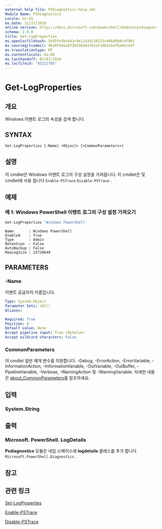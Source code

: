```yaml
---
external help file: PSDiagnostics-help.xml
Module Name: PSDiagnostics
Locale: en-US
ms.date: 11/27/2018
online version: https://docs.microsoft.com/powershell/module/psdiagnostics/get-logproperties?view=powershell-7.1&WT.mc_id=ps-gethelp
schema: 2.0.0
title: Get-LogProperties
ms.openlocfilehash: 5b95fe3bc643c9e12a3d216523c086d9b0cdf901
ms.sourcegitcommit: 9b28fb9a3d72655bb63f62af18b3a5af6a05cd3f
ms.translationtype: MT
ms.contentlocale: ko-KR
ms.lasthandoff: 07/07/2020
ms.locfileid: "93211705"
---
```

# Get-LogProperties

## 개요
Windows 이벤트 로그의 속성을 검색 합니다.

## SYNTAX

```
Get-LogProperties [-Name] <Object> [<CommonParameters>]
```

## 설명

이 cmdlet은 Windows 이벤트 로그의 구성 설정을 가져옵니다. 이 cmdlet은 및 cmdlet에 사용 됩니다 `Enable-PSTrace` `Disable-PSTrace` .

## 예제

### 예 1: Windows PowerShell 이벤트 로그의 구성 설정 가져오기

```powershell
Get-LogProperties 'Windows PowerShell'
```

```Output
Name       : Windows PowerShell
Enabled    : True
Type       : Admin
Retention  : False
AutoBackup : False
MaxLogSize : 15728640
```

## PARAMETERS

### -Name

이벤트 공급자의 이름입니다.

```yaml
Type: System.Object
Parameter Sets: (All)
Aliases:

Required: True
Position: 0
Default value: None
Accept pipeline input: True (ByValue)
Accept wildcard characters: False
```

### CommonParameters

이 cmdlet 일반 매개 변수를 지원합니다. -Debug, -ErrorAction, -ErrorVariable, -InformationAction, -InformationVariable, -OutVariable, -OutBuffer, -PipelineVariable, -Verbose, -WarningAction 및 -WarningVariable. 자세한 내용은 [about_CommonParameters](https://go.microsoft.com/fwlink/?LinkID=113216)를 참조하세요.

## 입력

### System.String

## 출력

### Microsoft. PowerShell. LogDetails

**Psdiagnostics** 모듈은 네임 스페이스에 **logdetails** 클래스를 추가 합니다 `Microsoft.PowerShell.Diagnostics` .

## 참고

## 관련 링크

[Set-LogProperties](Set-LogProperties.md)

[Enable-PSTrace](Enable-PSTrace.md)

[Disable-PSTrace](Disable-PSTrace.md)

